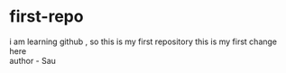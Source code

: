# first-repo
i am learning github , so this is my first repository 
this is my first change here <br>
author - Sau
